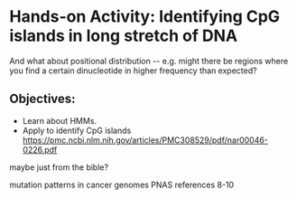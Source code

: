 # Hands-on Activity: Identifying CpG islands in long stretch of DNA 

And what about positional distribution -- e.g. might there be regions where you find a certain dinucleotide in higher frequency than expected?






## Objectives:
- Learn about HMMs.
- Apply to identify CpG islands
https://pmc.ncbi.nlm.nih.gov/articles/PMC308529/pdf/nar00046-0226.pdf


maybe just from the bible?


mutation patterns in cancer genomes PNAS
references 8-10

